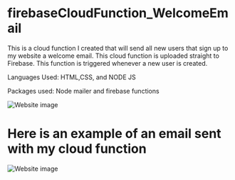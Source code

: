 # firebaseCloudFunction_WelcomeEmail


This is a cloud function I created that will send all new users that sign up to my website a welcome email. This cloud function is uploaded straight to Firebase.
This function is triggered whenever a new user is created.

Languages Used: HTML,CSS, and NODE JS

Packages used: Node mailer and firebase functions

![Website image](https://i.imgur.com/iOva8O0.png)

# Here is an example of an email sent with my cloud function
![Website image](https://i.imgur.com/UjOdau0.png)

